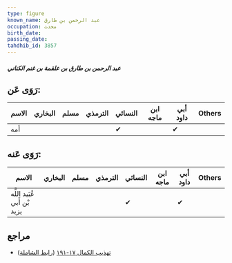 ```yaml
---
type: figure
known_name: عبد الرحمن بن طارق
occupation: محدث
birth_date:
passing_date:
tahdhib_id: 3857
---
```

##### عبد الرحمن بن طارق بن علقمة بن غنم الكناني

## رَوَى عَن:
| الاسم | البخاري | مسلم | الترمذي | النسائي | ابن ماجه | أبي داود | Others |
| ----- | ------- | ---- | ------- | ------- | -------- | -------- | ------ |
| أمه   |         |      |         | ✔       |          | ✔        |        |
## رَوَى عَنه:
| الاسم                       | البخاري | مسلم | الترمذي | النسائي | ابن ماجه | أبي داود | Others |
| --------------------------- | ------- | ---- | ------- | ------- | -------- | -------- | ------ |
| عُبَيد اللَّه بْن أَبي يزيد |         |      |         | ✔       |          | ✔        |        |
## مراجع
- [تهذيب الكمال ١٧-١٩١](obsidian://open?vault=Tahdhib-al-Kamal&file=Figures/٣٨٥٧-عبد%20الرحمن%20بن%20طارق%20بن%20علقمة%20بن%20غنم%20الكناني) ([رابط الشاملة](https://shamela.ws/book/3722/8741))